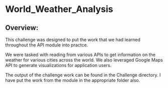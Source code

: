 # World_Weather_Analysis

## Overview:

This challenge was designed to put the work that we had learned throughout the API module into practce.

We were tasked with reading from various APIs to get information on the weather for various cities across the world. We also leveraged Google Maps API to generate visualizations for application users.

The output of the challenge work can be found in the Challenge directory. I have put the work from the module in the appropriate folder also.
